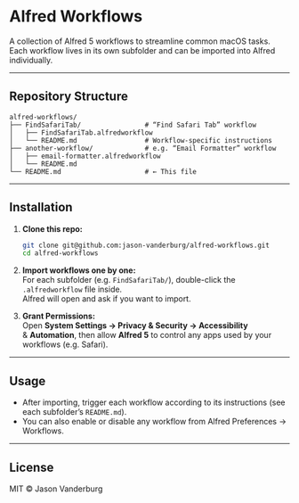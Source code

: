 # Alfred Workflows

A collection of Alfred 5 workflows to streamline common macOS tasks.  
Each workflow lives in its own subfolder and can be imported into Alfred individually.

---

## Repository Structure

```
alfred-workflows/
├── FindSafariTab/                # “Find Safari Tab” workflow
│   ├── FindSafariTab.alfredworkflow
│   └── README.md                 # Workflow-specific instructions
├── another-workflow/             # e.g. “Email Formatter” workflow
│   ├── email-formatter.alfredworkflow
│   └── README.md
└── README.md                     # ← This file
```

---

## Installation

1. **Clone this repo:**  
   ```bash
   git clone git@github.com:jason-vanderburg/alfred-workflows.git
   cd alfred-workflows
   ```

2. **Import workflows one by one:**  
   For each subfolder (e.g. `FindSafariTab/`), double-click the `.alfredworkflow` file inside.  
   Alfred will open and ask if you want to import.

3. **Grant Permissions:**  
   Open **System Settings → Privacy & Security → Accessibility**  
   & **Automation**, then allow **Alfred 5** to control any apps used by your workflows (e.g. Safari).

---

## Usage

- After importing, trigger each workflow according to its instructions (see each subfolder’s `README.md`).  
- You can also enable or disable any workflow from Alfred Preferences → Workflows.

---

## License

MIT © Jason Vanderburg  
